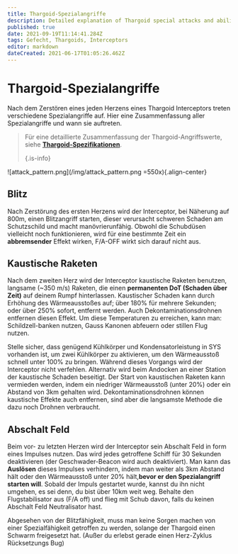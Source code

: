 ```yaml
---
title: Thargoid-Spezialangriffe
description: Detailed explanation of Thargoid special attacks and abilities
published: true
date: 2021-09-19T11:14:41.284Z
tags: Gefecht, Thargoids, Interceptors
editor: markdown
dateCreated: 2021-06-17T01:05:26.462Z
---
```


# Thargoid-Spezialangriffe
Nach dem Zerstören eines jeden Herzens eines Thargoid Interceptors treten verschiedene Spezialangriffe auf. Hier eine Zusammenfassung aller Spezialangriffe und wann sie auftreten.

> Für eine detaillierte Zusammenfassung der Thargoid-Angriffswerte, siehe [**Thargoid-Spezifikationen**](/en/thargoid-specs). 
> 
> {.is-info}

!\[attack_pattern.png\](/img/attack_pattern.png =550x){.align-center}

## Blitz
Nach Zerstörung des ersten Herzens wird der Interceptor, bei Näherung auf 800m, einen Blitzangriff starten, dieser verursacht schweren Schaden am Schutzschild und macht manövrierunfähig. Obwohl die Schubdüsen vielleicht noch funktionieren, wird für eine bestimmte Zeit ein <strong x-id=“1“>abbremsender</strong> Effekt wirken, F/A-OFF wirkt sich darauf nicht aus.

## Kaustische Raketen
Nach dem zweiten Herz wird der Interceptor kaustische Raketen benutzen, langsame (~350 m/s) Raketen, die einen **permanenten DoT (Schaden über Zeit)** auf deinem Rumpf hinterlassen. Kaustischer Schaden kann durch Erhöhung des Wärmeausstoßes auf; über 180% für mehrere Sekunden; oder über 250% sofort, entfernt werden. Auch Dekontaminationsdrohnen entfernen diesen Effekt. Um diese Temperaturen zu erreichen, kann man: Schildzell-banken nutzen, Gauss Kanonen abfeuern oder stillen Flug nutzen.

Stelle sicher, dass genügend Kühlkörper und Kondensatorleistung in SYS vorhanden ist, um zwei Kühlkörper zu aktivieren, um den Wärmeausstoß schnell unter 100% zu bringen. Während dieses Vorgangs wird der Interceptor nicht verfehlen. Alternativ wird beim Andocken an einer Station der kaustische Schaden beseitigt. Der Start von kaustischen Raketen kann vermieden werden, indem ein niedriger Wärmeausstoß (unter 20%) oder ein Abstand von 3km gehalten wird. Dekontaminationsdrohnen können kaustische Effekte auch entfernen, sind aber die langsamste Methode die dazu noch Drohnen verbraucht.

## Abschalt Feld
Beim vor- zu letzten Herzen wird der Interceptor sein Abschalt Feld in form eines Impulses nutzen. Das wird jedes getroffene Schiff für 30 Sekunden deaktivieren (der Geschwader-Beacon wird auch deaktiviert). Man kann das **Auslösen** dieses Impulses verhindern, indem man weiter als 3km Abstand hält oder den Wärmeausstoß unter 20% hält,**bevor er den Spezialangriff starten will**. Sobald der Impuls gestartet wurde, kannst du ihn nicht umgehen, es sei denn, du bist über 10km weit weg. Behalte den Flugstabilisator aus (F/A off) und flieg mit Schub davon, falls du keinen Abschalt Feld Neutralisator hast.

Abgesehen von der Blitzfähigkeit, muss man keine Sorgen machen von einer Spezialfähigkeit getroffen zu werden, solange der Thargoid einen Schwarm freigesetzt hat. (Außer du erlebst gerade einen Herz-Zyklus Rücksetzungs Bug)